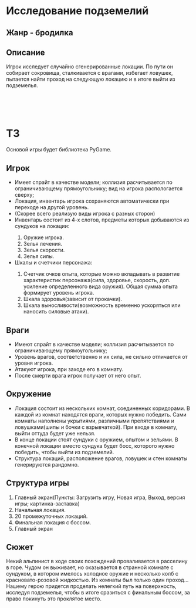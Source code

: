 <h1>Исследование подземелий</h1>
<h2>Жанр - бродилка</h2>
<h2>Описание</h2>
<p>Игрок исследует случайно сгенерированные локации. По пути он собирает сокровища, сталкивается с врагами, избегает ловушек, пытается найти проход на следующую локацию и в итоге выйти из подземелья.</p>
<br>
<br>
<br>
<h1>ТЗ</h1>
<p>Основой игры будет библиотека PyGame.</p>
<h2>Игрок</h2>
<ul>
    <li>Имеет спрайт в качестве модели; коллизия расчитывается по ограничивающему прямоугольнику; вид на игрока распологается сверху;</li>
    <li>Локация, инвентарь игрока сохраняются автоматически при переходе на другой уровень.</li>
    <li>(Скорее всего реализую виды игрока с разных сторон)</li>
    <li>Инвентарь состоит из 4-х слотов, предметы которых добываются из сундуков на локации:</li>
    <ol>
        <li>Оружие игрока.</li>
        <li>Зелья лечения.</li>
        <li>Зелья скорости.</li>
        <li>Зелья силы.</li>
    </ol>
    <li>Шкалы и счетчики персонажа:</li>
    <ol>
        <li>Счетчик очков опыта, которые можно вкладывать в развитие характеристик персонажа(сила, здоровье, скорость, доп. усиление определенного вида оружия). Общая сумма опыта формирует уровень игрока.</li>
        <li>Шкала здоровья(зависит от прокачки).</li>
        <li>Шкала выносливости(возможность временно ускоряться или наносить силовые атаки).</li>
    </ol>
</ul>
<h2>Враги</h2>
<ul>
    <li>Имеют спрайт в качестве модели; коллизия расчитывается по ограничивающему прямоугольнику;</li>
    <li>Уровень врагов, соответственно и их сила, не сильно отличается от уровня игрока.</li>
    <li>Атакуют игрока, при заходе его в комнату.</li>
    <li>После смерти врага игрок получает от него опыт.</li>
</ul>
<h2>Окружение</h2>
<ul>
    <li>Локация состоит из нескольких комнат, соединенных коридорами. В каждой из комнат находятся враги, которых нужно победить. Сами комнаты наполнены укрытиями, различными препятствиями и ловушками(шипы и бочки с взрывчаткой). При входе в комнату, выйти оттуда будет уже нельзя.</li>
    <li>В конце локации стоят сундуки с оружием, опытом и зельями. В конечной локации вместо сундука будет босс, которого нужно победить, чтобы выйти из подземелий.</li>
    <li>Структура локаций, расположение врагов, ловушек и стен комнаты генерируются рандомно.</li>
</ul>
<h2>Структура игры</h2>
<ol>
    <li>Главный экран(Пункты: Загрузить игру, Новая игра, Выход, версия игры; картинка-заставка)</li>
    <li>Начальная локация.</li>
    <li>20 промежуточных локаций.</li>
    <li>Финальная локация с боссом.</li>
    <li>Главный экран</li>
</ol>
<h2>Сюжет</h2>
<p>Некий альпинист в ходе своих похождений проваливается в расселину в горе. Чудом он выживает, но оказывается в странной комнате с сундуком, в котором имелось холодное оружие и несколько колб с красновато-розовой жидкостью. Из комнаты был только один проход... Нашему герою придется проделать нелегкий путь на поверхность, исследуя подземелья, чтобы в итоге сразиться с финальным боссом, за право покинуть это проклятое место.</p>
